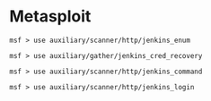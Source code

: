 # Metasploit

```
msf > use auxiliary/scanner/http/jenkins_enum
```

```
msf > use auxiliary/gather/jenkins_cred_recovery
```

```
msf > use auxiliary/scanner/http/jenkins_command
```

```
msf > use auxiliary/scanner/http/jenkins_login
```